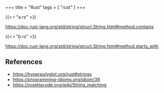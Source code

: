 +++
title = "Rust"
tags = [ "rust" ]
+++

{{< r "a.rs" >}}

<https://doc.rust-lang.org/std/string/struct.String.html#method.contains>

{{< r "b.rs" >}}

<https://doc.rust-lang.org/std/string/struct.String.html#method.starts_with>

## References

- <https://hyperpolyglot.org/rust#strings>
- <https://programming-idioms.org/idiom/39>
- <https://rosettacode.org/wiki/String_matching>
